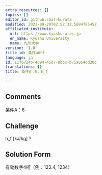 ```yaml
---
extra_resources: {}
topics: []
editor_id: github.cbal-kurata
modified: 2021-09-29T02:52:33.569478545Z
affiliated_institute:
  url: https://www.kyushu-u.ac.jp
  en_name: Kyushu University
  name: 九州大学
version: '1.0'
title_id: 条件a6hf
language: ja
id: 11f6724b-4694-45d7-8bbc-b75a054dd20c
translations: {}
title: 条件A：6，h_f

---
```


## Comments
条件A：6

## Challenge
h_f [kJ/kg] ?

## Solution Form
有効数字4桁（例：123.4,  1234）




